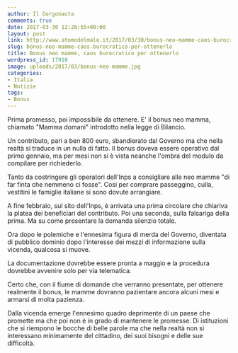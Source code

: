 ```yaml
---
author: Il Gorgonauta
comments: true
date: 2017-03-30 12:28:55+00:00
layout: post
link: http://www.atomodelmale.it/2017/03/30/bonus-neo-mamme-caos-burocratico-per-ottenerlo/
slug: bonus-neo-mamme-caos-burocratico-per-ottenerlo
title: Bonus neo mamme, caos burocratico per ottenerlo
wordpress_id: 17910
image: uploads/2017/03/bonus-neo-mamme.jpg
categories:
- Italia
- Notizie
tags:
- Bonus
---
```


Prima promesso, poi impossibile da ottenere. E' il bonus neo mamma, chiamato "Mamma domani" introdotto nella legge di Bilancio.

Un contributo, pari a ben 800 euro, sbandierato dal Governo ma che nella realtà si traduce in un nulla di fatto. Il bonus doveva essere operativo dal primo gennaio, ma per mesi non si è vista neanche l'ombra del modulo da compilare per richiederlo.

Tanto da costringere gli operatori dell'Inps a consigliare alle neo mamme "di far finta che nemmeno ci fosse". Cosi per comprare passeggino, culla, vestitini le famiglie italiane si sono dovute arrangiare.

A fine febbraio, sul sito dell'Inps, è arrivata una prima circolare che chiariva la platea dei beneficiari del contributo. Poi una seconda, sulla falsariga della prima. Ma su come presentare la domanda silenzio totale.

Ora dopo le polemiche e l'ennesima figura di merda del Governo, diventata di pubblico dominio dopo l'interesse dei mezzi di informazione sulla vicenda, qualcosa si muove.

La documentazione dovrebbe essere pronta a maggio e la procedura dovrebbe avvenire solo per via telematica.

Certo che, con il fiume di domande che verranno presentate, per ottenere realmente il bonus, le mamme dovranno pazientare ancora alcuni mesi e armarsi di molta pazienza.

Dalla vicenda emerge l'ennesimo quadro deprimente di un paese che promette ma che poi non è in grado di mantenere le promesse. Di istituzioni che si riempono le bocche di belle parole ma che nella realtà non si interessano minimamente del cittadino, dei suoi bisogni e delle sue difficoltà.
